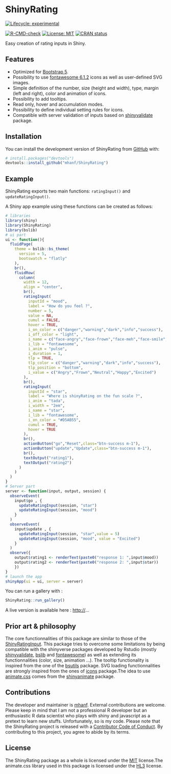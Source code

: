 
<!-- README.md is generated from README.Rmd. Please edit that file -->

# ShinyRating

<!-- ex : https://metroui.org.ua/rating.html -->
<!-- ex : https://www.wbotelhos.com/raty -->
<!-- https://github.com/Monte9/react-native-ratings -->
<!-- badges: start -->

[![Lifecycle:
experimental](https://img.shields.io/badge/lifecycle-experimental-orange.svg)](https://lifecycle.r-lib.org/articles/stages.html#experimental)
<!--[![License: MIT](https://img.shields.io/badge/license-MIT-blue.svg)](https://cran.r-project.org/web/licenses/MIT)-->
[![R-CMD-check](https://github.com/mhanf/ShinyRating/workflows/R-CMD-check/badge.svg)](https://github.com/mhanf/ShinyRating/actions)
[![License:
MIT](https://img.shields.io/badge/License-MIT-blue.svg)](https://opensource.org/licenses/GPL-3.0)
[![CRAN
status](https://www.r-pkg.org/badges/version/ShinyRating)](https://CRAN.R-project.org/package=ShinyRating)
<!-- badges: end -->

Easy creation of rating inputs in Shiny.

## Features

-   Optimized for [Bootstrap 5](https://getbootstrap.com/).
-   Possibility to use [fontawesome
    6.1.2](https://fontawesome.com/icons) icons as well as user-defined
    SVG images.
-   Simple definition of the number, size (height and width), type,
    margin (left and right), color and animation of icons.
-   Possibility to add tooltips.
-   Read only, hover and accumulation modes.
-   Possibility to define individual setting rules for icons.
-   Compatible with server validation of inputs based on
    [shinyvalidate](https://rstudio.github.io/shinyvalidate) package.

## Installation

You can install the development version of ShinyRating from
[GitHub](https://github.com/) with:

``` r
# install.packages("devtools")
devtools::install_github("mhanf/ShinyRating")
```

## Example

ShinyRating exports two main functions: `ratingInput()` and
`updateRatingInput()`.

A Shiny app example using these functions can be created as follows:

``` r
# libraries
library(shiny)
library(ShinyRating)
library(bslib)
# ui part
ui <- function(){
  fluidPage(
    theme = bslib::bs_theme(
      version = 5,
      bootswatch = "flatly"
    ),
    br(),
    fluidRow(
      column(
        width = 12,
        align = "center",
        br(),
        ratingInput(
          inputId = "mood",
          label = "How do you feel ?",
          number = 5,
          value = NA,
          cumul = FALSE,
          hover = TRUE,
          i_on_color = c("danger","warning","dark","info","success"),
          i_off_color = "light",
          i_name = c("face-angry","face-frown","face-meh","face-smile","face-laugh"),
          i_lib = "fontawesome",
          i_anim = "pulse",
          i_duration = 1,
          tlp = TRUE,
          tlp_color = c("danger","warning","dark","info","success"),
          tlp_position = "bottom",
          i_value = c("Angry","Frown","Neutral","Happy","Excited")
        ),
        br(),
        ratingInput(
          inputId = "star",
          label = "Where is shinyRating on the fun scale ?",
          i_anim = "tada",
          i_width = "2em",
          i_name = "star",
          i_lib = "fontawesome",
          i_on_color = "#D5AB55",
          cumul = TRUE,
          hover = TRUE
        ),
        br(),
        actionButton("go","Reset",class="btn-success m-1"),
        actionButton("update","Update",class="btn-success m-1"),
        br(),
        textOutput("rating1"),
        textOutput("rating2")
      )
    )
  )
}
# Server part
server <- function(input, output, session) {
  observeEvent( 
    input$go , {
      updateRatingInput(session, "star")
      updateRatingInput(session, "mood")
    }
  )
  observeEvent( 
    input$update , {
      updateRatingInput(session, "star",value = 5)
      updateRatingInput(session, "mood", value = "Excited")
    }
  )
  observe({
    output$rating1 <- renderText(paste0("response 1: ",input$mood))
    output$rating2 <- renderText(paste0("response 2: ",input$star))
    })
}
# launch the app
shinyApp(ui = ui, server = server)
```

You can run a gallery with :

``` r
ShinyRating::run_gallery()
```

A live version is available here : <http://>…

## Prior art & philosophy

The core functionnalities of this package are similar to those of the
[ShinyRatingInput](https://github.com/stefanwilhelm/ShinyRatingInput).
This package tries to overcome some limitations by being compatible with
the shinyverse packages developed by Rstudio (mostly
[shinyvalidate](https://rstudio.github.io/shinyvalidate/),
[bslib](https://rstudio.github.io/bslib/) and
[fontawesome](https://github.com/rstudio/fontawesome)) as well as
extending its functionnalities (color, size, animation …). The tooltip
functionality is inspired from the one of the
[bsutils](https://github.com/JohnCoene/bsutils) package. SVG loading
functionnalities are strongly inspired from the ones of
[icons](https://github.com/mitchelloharawild/icons) package.The idea to
use [animate.css](https://animate.style/) comes from the
[shinyanimate](https://github.com/Swechhya/shinyanimate) package.

## Contributions

The developer and maintainer is [mhanf](https://github.com/mhanf).
External contributions are welcome. Please keep in mind that I am not a
professional R developer but an enthusiastic R data scientist who plays
with shiny and javascript as a pretext to learn new stuffs.
Unfortunately, so is my code. Please note that the ShinyRating project
is released with a [Contributor Code of
Conduct](https://mhanf.github.io/ShinyRating/CODE_OF_CONDUCT.html). By
contributing to this project, you agree to abide by its terms.

## License

The ShinyRating package as a whole is licensed under the
[MIT](https://opensource.org/licenses/mit-license.php) license.The
animate.css library used in this package is licensed under the
[HL3](https://firstdonoharm.dev/) license.
